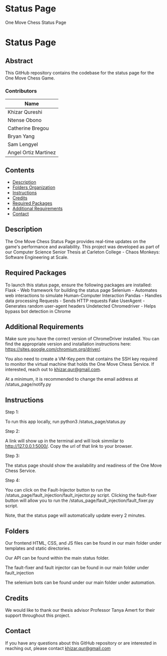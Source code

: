 # Status Page
One Move Chess Status Page

# Status Page

## Abstract

This GitHub repository contains the codebase for the status page for the One Move Chess Game. 


### Contributors

| Name                  | 
| --------------        | 
| Khizar Qureshi        | 
| Ntense Obono          |
| Catherine Bregou      |  
| Bryan Yang            | 
| Sam Lengyel           | 
| Angel Ortiz Martinez  | 



## Contents

- [Description](#description)
- [Folders Organization](#folders)
- [Instructions](#instructions)
- [Credits](#credits)
- [Required Packages](#Required-Packages)
- [Additional Requirements](#Addtional-Requirements)
- [Contact](#Contact)



## Description

The One Move Chess Status Page provides real-time updates on the game's performance and availability. This project was developed as part of our Computer Science Senior Thesis at Carleton College - Chaos Monkeys: Software Engineering at Scale.

## Required Packages
To launch this status page, ensure the following packages are installed: 
Flask - Web framework for building the status page 
Selenium - Automates web interactions to simulate Human-Computer Interaction
Pandas - Handles data processing
Requests - Sends HTTP requests
Fake UserAgent - Generates random user-agent headers
Undetected Chromedriver - Helps bypass bot detection in Chrome

## Additional Requirements
Make sure you have the correct version of ChromeDriver installed. You can find the appropriate version and installation instructions here: https://sites.google.com/chromium.org/driver/.

You also need to create a VM-Key.pem that contains the SSH key required to monitor the virtual machine that holds the One Move Chess Service. If interested, reach out to khizar.qur@gmail.com. 

At a minimum, it is recommended to change the email address at /status_page/notify.py
## Instructions
Step 1:

To run this app locally, run python3 /status_page/status.py

Step 2: 

A link will show up in the terminal and will look simmilar to http://127.0.0.1:5000/. Copy the url of that link to your browser.

Step 3: 

The status page should show the availability and readiness of the One Move Chess Service.

Step 4:

You can click on the Fault-Injector button to run the /status_page/fault_injection/fault_injector.py script. Clicking the fault-fixer button will allow you to run the /status_page/fault_injection/fault_fixer.py script. 

Note, that the status page will automatically update every 2 minutes. 
## Folders
Our frontend HTML, CSS, and JS files can be found in our main folder under templates and static directories. 

Our API can be found within the main status folder. 

The fault-fixer and fault injector can be found in our main folder under fault_injection

The selenium bots can be found under our main folder under automation.

## Credits
We would like to thank our thesis advisor Professor Tanya Amert for their support throughout this project. 

## Contact
If you have any questions about this GitHub repository or are interested in reaching out, please contact khizar.qur@gmail.com
